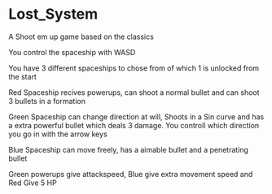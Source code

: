 # Lost_System
A Shoot em up game based on the classics

You control the spaceship with WASD

You have 3 different spaceships to chose from of which 1 is unlocked from the start

Red Spaceship recives powerups, can shoot a normal bullet and can shoot 3 bullets in a formation

Green Spaceship can change direction at will, Shoots in a Sin curve and has a extra powerful bullet which deals 3 damage. 
You controll which direction you go in with the arrow keys

Blue Spaceship can move freely, has a aimable bullet and a penetrating bullet

Green powerups give attackspeed, Blue give extra movement speed and Red Give 5 HP


